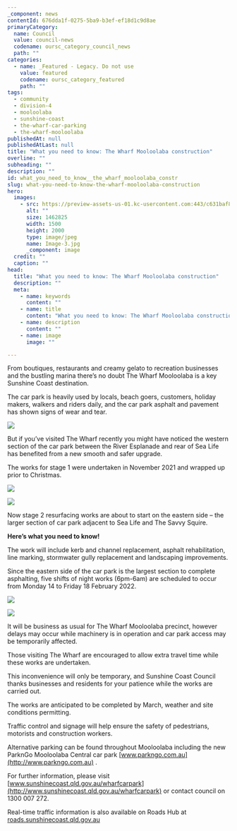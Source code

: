 ```yaml
---
_component: news
contentId: 676dda1f-0275-5ba9-b3ef-ef18d1c9d8ae
primaryCategory:
  name: Council
  value: council-news
  codename: oursc_category_council_news
  path: ""
categories:
  - name: _Featured - Legacy. Do not use
    value: featured
    codename: oursc_category_featured
    path: ""
tags:
  - community
  - division-4
  - mooloolaba
  - sunshine-coast
  - the-wharf-car-parking
  - the-wharf-mooloolaba
publishedAt: null
publishedAtLast: null
title: "What you need to know: The Wharf Mooloolaba construction"
overline: ""
subheading: ""
description: ""
id: what_you_need_to_know__the_wharf_mooloolaba_constr
slug: what-you-need-to-know-the-wharf-mooloolaba-construction
hero:
  images:
    - src: https://preview-assets-us-01.kc-usercontent.com:443/c631baf8-1b46-001f-580c-d0001b68b4a8/01db3607-62cd-4bfd-aaac-27e75bf93c7d/Image-3.jpg
      alt: ""
      size: 1462825
      width: 1500
      height: 2000
      type: image/jpeg
      name: Image-3.jpg
      _component: image
  credit: ""
  caption: ""
head:
  title: "What you need to know: The Wharf Mooloolaba construction"
  description: ""
  meta:
    - name: keywords
      content: ""
    - name: title
      content: "What you need to know: The Wharf Mooloolaba construction"
    - name: description
      content: ""
    - name: image
      image: ""

---
```

From boutiques, restaurants and creamy gelato to recreation businesses and the bustling marina there’s no doubt The Wharf Mooloolaba is a key Sunshine Coast destination.

The car park is heavily used by locals, beach goers, customers, holiday makers, walkers and riders daily, and the car park asphalt and pavement has shown signs of wear and tear.

![](https://preview-assets-us-01.kc-usercontent.com:443/c631baf8-1b46-001f-580c-d0001b68b4a8/5c8e73e6-8059-400f-9a6e-94a7cc70278b/Capture-5-1024x770.jpg)

But if you’ve visited The Wharf recently you might have noticed the western section of the car park between the River Esplanade and rear of Sea Life has benefited from a new smooth and safer upgrade.

The works for stage 1 were undertaken in November 2021 and wrapped up prior to Christmas.

![](https://preview-assets-us-01.kc-usercontent.com:443/c631baf8-1b46-001f-580c-d0001b68b4a8/ad0b008d-9753-4e17-ad8e-19e88231e452/Wharf-Stage-1-c-1024x768.jpg)

![](https://preview-assets-us-01.kc-usercontent.com:443/c631baf8-1b46-001f-580c-d0001b68b4a8/d80cd6bf-f638-4dd1-a7de-682471ef2d53/Wharf-Stage-1-e-1024x768.jpg)

Now stage 2 resurfacing works are about to start on the eastern side – the larger section of car park adjacent to Sea Life and The Savvy Squire.

**Here’s what you need to know!**

The work will include kerb and channel replacement, asphalt rehabilitation, line marking, stormwater gully replacement and landscaping improvements.

Since the eastern side of the car park is the largest section to complete asphalting, five shifts of night works (6pm-6am) are scheduled to occur from Monday 14 to Friday 18 February 2022.

![](https://preview-assets-us-01.kc-usercontent.com:443/c631baf8-1b46-001f-580c-d0001b68b4a8/547749be-5358-4902-b8b7-78943ab96b8e/Wharf-Stage-1-h.jpg)

![](https://preview-assets-us-01.kc-usercontent.com:443/c631baf8-1b46-001f-580c-d0001b68b4a8/c2c1d9d9-2cc3-424b-b8d4-485af43a4909/Wharf-Stage-1-i.jpg)

It will be business as usual for The Wharf Mooloolaba precinct, however delays may occur while machinery is in operation and car park access may be temporarily affected.

Those visiting The Wharf are encouraged to allow extra travel time while these works are undertaken.

This inconvenience will only be temporary, and Sunshine Coast Council thanks businesses and residents for your patience while the works are carried out.

The works are anticipated to be completed by March, weather and site conditions permitting.

Traffic control and signage will help ensure the safety of pedestrians, motorists and construction workers.

Alternative parking can be found throughout Mooloolaba including the new ParknGo Mooloolaba Central car park [www.parkngo.com.au](http://www.parkngo.com.au)
.

For further information, please visit [www.sunshinecoast.qld.gov.au/wharfcarpark](http://www.sunshinecoast.qld.gov.au/wharfcarpark)
&#x20;or contact council on 1300 007 272.

Real-time traffic information is also available on Roads Hub at [roads.sunshinecoast.qld.gov.au](https://roads.sunshinecoast.qld.gov.au/)
